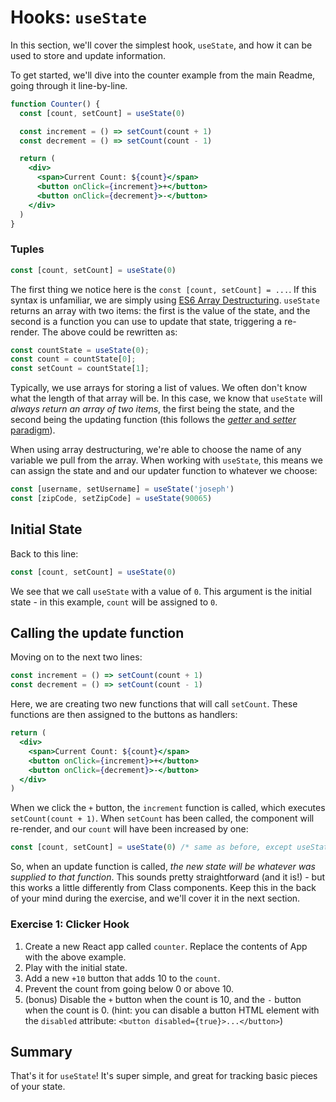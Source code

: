 # Hooks: `useState`

In this section, we'll cover the simplest hook, `useState`, and how it can be used to store and update information.

To get started, we'll dive into the counter example from the main Readme, going through it line-by-line.

```jsx
function Counter() {
  const [count, setCount] = useState(0)

  const increment = () => setCount(count + 1)
  const decrement = () => setCount(count - 1)

  return (
    <div>
      <span>Current Count: ${count}</span>
      <button onClick={increment}>+</button>
      <button onClick={decrement}>-</button>
    </div>
  )
}
```

### Tuples

```javascript
const [count, setCount] = useState(0)
```

The first thing we notice here is the `const [count, setCount] = ...`. If this syntax is unfamiliar, we are simply using [ES6 Array Destructuring](https://developer.mozilla.org/en-US/docs/Web/JavaScript/Reference/Operators/Destructuring_assignment). `useState` returns an array with two items: the first is the value of the state, and the second is a function you can use to update that state, triggering a re-render. The above could be rewritten as:

```javascript
const countState = useState(0);
const count = countState[0];
const setCount = countState[1];
```

Typically, we use arrays for storing a list of values. We often don't know what the length of that array will be. In this case, we know that `useState` will *always return an array of two items*, the first being the state, and the second being the updating function (this follows the [_getter_ and _setter_ paradigm](https://en.wikipedia.org/wiki/Mutator_method#JavaScript)).

When using array destructuring, we're able to choose the name of any variable we pull from the array. When working with `useState`, this means we can assign the state and and our updater function to whatever we choose:

```js
const [username, setUsername] = useState('joseph')
const [zipCode, setZipCode] = useState(90065)
```

## Initial State

Back to this line:

```js
const [count, setCount] = useState(0)
```

We see that we call `useState` with a value of `0`. This argument is the initial state - in this example, `count` will be assigned to `0`.

## Calling the update function

Moving on to the next two lines:

```js
const increment = () => setCount(count + 1)
const decrement = () => setCount(count - 1)
```

Here, we are creating two new functions that will call `setCount`. These functions are then assigned to the buttons as handlers:

```jsx
return (
  <div>
    <span>Current Count: ${count}</span>
    <button onClick={increment}>+</button>
    <button onClick={decrement}>-</button>
  </div>
)
```

When we click the `+` button, the `increment` function is called, which executes `setCount(count + 1)`. When `setCount` has been called, the component will re-render, and our `count` will have been increased by one:

```js
const [count, setCount] = useState(0) /* same as before, except useState will return an updated count */
```

So, when an update function is called, *the new state will be whatever was supplied to that function*. This sounds pretty straightforward (and it is!) - but this works a little differently from Class components. Keep this in the back of your mind during the exercise, and we'll cover it in the next section.

### Exercise 1: Clicker Hook

1. Create a new React app called `counter`. Replace the contents of App with the above example. 
2. Play with the initial state.
3. Add a new `+10` button that adds 10 to the `count`.
4. Prevent the count from going below 0 or above 10.
5. (bonus) Disable the `+` button when the count is 10, and the `-` button when the count is 0. (hint: you can disable a button HTML element with the `disabled` attribute: `<button disabled={true}>...</button>`)

## Summary

That's it for `useState`! It's super simple, and great for tracking basic pieces of your state. 
